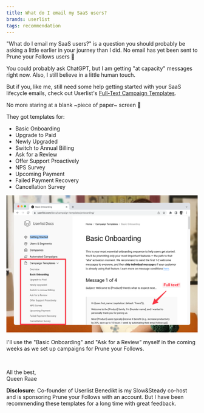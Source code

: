 ```yaml
---
title: What do I email my SaaS users?
brands: userlist
tags: recommendation
---
```


"What do I email my SaaS users?" is a question you should probably be asking a little earlier in your journey than I did. No email has yet been sent to Prune your Follows users 😬

You could probably ask ChatGPT, but I am getting "at capacity" messages right now. Also, I still believe in a little human touch.

But if you, like me, still need some help getting started with your SaaS lifecycle emails, check out Userlist's [Full-Text Campaign Templates](https://userlist.com/docs/campaign-templates/).

No more staring at a blank ~piece of paper~ screen 💪

They got templates for:

- Basic Onboarding
- Upgrade to Paid
- Newly Upgraded
- Switch to Annual Billing
- Ask for a Review
- Offer Support Proactively
- NPS Survey
- Upcoming Payment
- Failed Payment Recovery
- Cancellation Survey

[![Screenshot of list of templates + start of "Basic Onboarding"](./templates.png)](https://userlist.com/docs/campaign-templates/)

I'll use the "Basic Onboarding" and "Ask for a Review" myself in the coming weeks as we set up campaigns for Prune your Follows.

&nbsp;

All the best,\
Queen Raae

**Disclosure:** Co-founder of Userlist Benedikt is my Slow&Steady co-host and is sponsoring Prune your Follows with an account. But I have been recommending these templates for a long time with great feedback.
